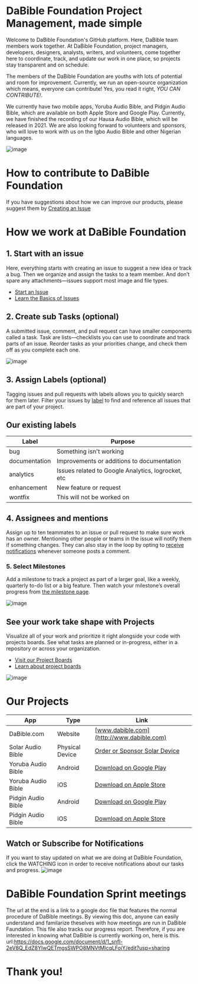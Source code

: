 # DaBible Foundation Project Management, made simple

Welcome to DaBible Foundation's GitHub platform. Here, DaBible team members work together. At DaBible Foundation, project managers, developers, designers, analysts, writers, and volunteers, come together here to coordinate, track, and update our work in one place, so projects stay transparent and on schedule.

The members of the DaBible Foundation are youths with lots of potential and room for improvement. Currently, we run an open-source organization which means, everyone can contribute! Yes, you read it right, *YOU CAN CONTRIBUTE!*.

We currently have two mobile apps, Yoruba Audio Bible, and Pidgin Audio Bible,  which are available on both Apple Store and Google Play. Currently, we have finished the recording of our Hausa Audio Bible, which will be released in 2021. We are also looking forward to volunteers and sponsors, who will love to work with us on the Igbo Audio Bible and other Nigerian languages.

![image](https://user-images.githubusercontent.com/23180033/110568425-942b5c80-8118-11eb-8664-e5bfabd5ae44.png)


# How to contribute to DaBible Foundation
If you have suggestions about how we can improve our products, please suggest them by [Creating an Issue](https://github.com/sanmiayotunde/DaBible-Foundation/issues)


# How we work at DaBible Foundation

## 1. Start with an issue
Here, everything starts with creating an issue to suggest a new idea or track a bug. Then we organize and assign the tasks to a team member. And don’t spare any attachments—issues support most image and file types. 

- [Start an Issue](https://github.com/sanmiayotunde/DaBible-Foundation/issues)
- [Learn the Basics of Issues](https://docs.github.com/articles/managing-your-work-with-issues/)


## 2.  Create sub Tasks (optional)
A submitted issue, comment, and pull request can have smaller components called a task. Task are lists—checklists you can use to coordinate and track parts of an issue. Reorder tasks as your priorities change, and check them off as you complete each one.

![image](https://user-images.githubusercontent.com/23180033/110569109-a9ed5180-8119-11eb-8e7f-3eff9f5da144.png)


## 3. Assign Labels (optional)
Tagging issues and pull requests with labels allows you to quickly search for them later. Filter your issues by [label](https://docs.github.com/articles/applying-labels-to-issues-and-pull-requests/) to find and reference all issues that are part of your project.

## Our existing labels

| Label | Purpose |
| ----------- | ----------- |
| bug| Something isn't working |
| documentation | Improvements or additions to documentation |
| analytics | Issues related to Google Analytics, logrocket, etc |
| enhancement | New feature or request |
| wontfix | This will not be worked on |



## 4. Assignees and mentions
Assign up to ten teammates to an issue or pull request to make sure work has an owner. Mentioning other people or teams in the issue will notify them if something changes. They can also stay in the loop by opting to [receive notifications](https://docs.github.com/articles/about-notifications/) whenever someone posts a comment.


### 5. Select Milestones
Add a milestone to track a project as part of a larger goal, like a weekly, quarterly to-do list or a big feature. Then watch your milestone’s overall progress from [the milestone page](https://github.com/sanmiayotunde/DaBible-Foundation/milestones).

![image](https://user-images.githubusercontent.com/23180033/110569208-d43f0f00-8119-11eb-98ba-761b66023fff.png)


## See your work take shape with Projects
Visualize all of your work and prioritize it right alongside your code with projects boards. See what tasks are planned or in-progress, either in a repository or across your organization. 

- [Visit our Project Boards](https://github.com/sanmiayotunde/DaBible-Foundation/projects)
- [Learn about project boards](https://docs.github.com/articles/about-project-boards/)

![image](https://user-images.githubusercontent.com/23180033/110567835-bcff2200-8117-11eb-8d64-e92d9c7ba4b8.png)

# Our Projects
|App|Type|Link|
| ----------- | ----------- | ----------- |
|DaBible.com | Website | [www.dabible.com](http://www.dabible.com)|
|Solar Audio Bible|Physical Device|[Order or Sponsor Solar Device](https://dabible.com/solar-powered-audio-bible-player-for-the-elderly/)|
|Yoruba Audio Bible|Android|[Download on Google Play](https://play.google.com/store/apps/details?id=net.yorubabible.audiobible)|
|Yoruba Audio Bible|iOS|[Download on Apple Store](https://itunes.apple.com/us/app/yoruba-audio-bible/id1079050631)|
|Pidgin Audio Bible|Android|[Download on Google Play](https://play.google.com/store/apps/details?id=com.dabible.pidgin)|
|Pidgin Audio Bible|iOS|[Download on Apple Store](https://apps.apple.com/us/app/pidgin-audio-bible/id1492872631?ls=1)|



## Watch or Subscribe for Notifications
If you want to stay updated on what we are doing at DaBible Foundation, click the WATCHING icon in order to receive notifications about our tasks and progress.
![image](https://user-images.githubusercontent.com/23180033/110569431-2122e580-811a-11eb-99d1-f51040983bf4.png)


# DaBible Foundation Sprint meetings  
The url at the end is a link to a google doc file that features the normal procedure of DaBible meetings. By viewing this doc, anyone can easily understand and familarize theselves with how meetings are run in DaBible Faundation. This file also tracks our progress report. Therefore, if you are interested in knowing what DaBible is currently working on, here is this. url:https://docs.google.com/document/d/1_snfl-2eV8Q_EdZ8YIwQETmgsSWPO8MNVtMlcqLFoiY/edit?usp=sharing

# Thank you!
